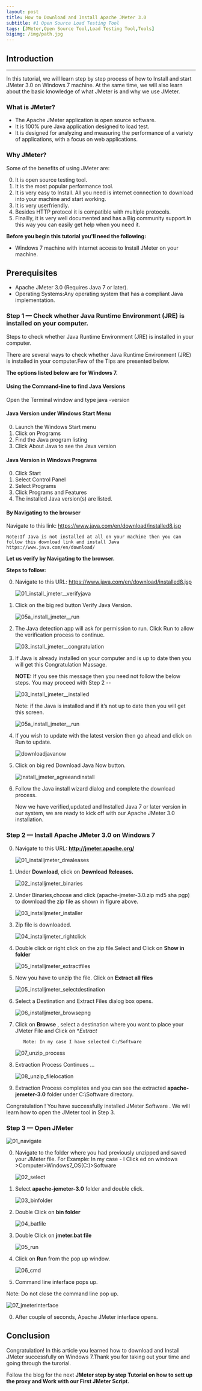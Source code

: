 ```yaml
---
layout: post
title: How to Download and Install Apache JMeter 3.0
subtitle: #1 Open Source Load Testing Tool
tags: [JMeter,Open Source Tool,Load Testing Tool,Tools]
bigimg: /img/path.jpg
---
```


## Introduction
--------------------------- 
In this tutorial, we will learn step by step process of how to Install and start JMeter 3.0 on Windows 7 machine. At the same time, we will  also  learn about the basic knowledge of what JMeter is and why we use JMeter.

### What is JMeter?

- The Apache JMeter application is open source software.
- It is 100% pure Java application designed to load test.
- It is designed for analyzing and measuring the performance of a variety of applications, with a focus on web applications.


### Why JMeter?
Some of the benefits of using JMeter are:

0. It is open source testing tool.
0. It is the most popular performance tool.
0. It is very easy to Install. All you need is internet connection to download into your machine and start working. 
0. It is very  userfriendly.
0. Besides HTTP protocol it is compatible with multiple protocols.
0. Finallly, it is very well documented and has a Big community support.In this way you can easily get help when you need it.

**Before you begin this tutorial you'll need the following:**

- Windows 7 machine with internet access to Install JMeter on your machine.

Prerequisites
---------------------- 
- Apache JMeter 3.0 (Requires Java 7 or later). 
- Operating Systems:Any operating system that has a compliant Java implementation.

### Step 1 — Check whether Java Runtime Environment (JRE) is installed on your computer.

Steps to check whether Java Runtime Environment (JRE) is installed in your computer.

There are several ways to check whether Java Runtime Environment (JRE) is installed in your computer.Few of the Tips are presented below.

**The options listed below are for Windows 7.**

#### Using the Command-line to find Java Versions

  Open the Terminal window and type java -version 

#### Java Version under Windows Start Menu

0. Launch the Windows Start menu
0. Click on Programs
0. Find the Java program listing
0. Click About Java to see the Java version

#### Java Version in Windows Programs

0. Click Start
0. Select Control Panel
0. Select Programs
0. Click Programs and Features
0. The installed Java version(s) are listed.

#### By Navigating to the browser

Navigate to this link: https://www.java.com/en/download/installed8.jsp

```
Note:If Java is not installed at all on your machine then you can follow this download link and install Java  https://www.java.com/en/download/
```

**Let us verify by Navigating to the browser.**

**Steps to follow:**

0. Navigate to this URL: https://www.java.com/en/download/installed8.jsp 
 
   ![01_install_jmeter__verifyjava](https://cloud.githubusercontent.com/assets/10678180/17453542/0f97be1e-5b43-11e6-9a57-59eb2fcda899.png)

0. Click on the big red button Verify Java Version.
 
   ![05a_install_jmeter__run](https://cloud.githubusercontent.com/assets/10678180/17455213/7ccd0060-5b76-11e6-9734-cf761728181d.png)

0. The Java detection app will ask for permission to run. Click Run to allow the verification process to continue.

   ![03_install_jmeter__congratulation](https://cloud.githubusercontent.com/assets/10678180/17454252/6f85781e-5b54-11e6-8300-38295633559f.png)
  
0. If Java is already installed on your computer and is up to date then you will get this Congratulation Massage. 

   **NOTE:** If you see this message then you need not follow the below steps. You may proceed with Step 2 --
 
   ![03_install_jmeter__installed](https://cloud.githubusercontent.com/assets/10678180/17455239/79819816-5b77-11e6-8136-350a55f2129f.png)

    Note: if the Java is installed and if it’s not up to date then you will get this screen.
 
    ![05a_install_jmeter__run](https://cloud.githubusercontent.com/assets/10678180/17455257/d22e45ae-5b77-11e6-8b0b-dc20bdcb3d61.png)
 
 0. If you wish to update with the latest version then go ahead and click on Run to update.
 
    ![downloadjavanow](https://cloud.githubusercontent.com/assets/10678180/17455329/c190ea7e-5b79-11e6-90be-e1a45fc7ec15.png)
 
0. Click on big red Download Java Now button.

    ![install_jmeter_agreeandinstall](https://cloud.githubusercontent.com/assets/10678180/17458061/3cee4c4a-5bcd-11e6-9bcd-1ef90ab39cb6.png)

0. Follow the Java install wizard dialog and complete the download process.

   Now we have verified,updated and Installed Java 7 or later version in our system, we are ready to kick off with our Apache JMeter 3.0 installation.

### Step 2 — Install Apache JMeter 3.0 on Windows 7

0. Navigate to this URL: **http://jmeter.apache.org/**

   ![01_installjmeter_drealeases](https://cloud.githubusercontent.com/assets/10678180/17459658/981e443c-5c07-11e6-8b89-093135acc9bd.png)


0. Under **Download**, click on **Download Releases.**

   ![02_installjmeter_binaries](https://cloud.githubusercontent.com/assets/10678180/17459659/9cc6ad3a-5c07-11e6-86b9-9e63915e17d3.png)


0. Under Binaries,choose and click  (apache-jmeter-3.0.zip md5 sha pgp) to download the zip file as shown in figure above.


   ![03_installjmeter_installer](https://cloud.githubusercontent.com/assets/10678180/17459660/a0491844-5c07-11e6-8de3-8ae25169af1e.png)


0. Zip file is downloaded.


   ![04_installjmeter_rightclick](https://cloud.githubusercontent.com/assets/10678180/17459663/ad6a27ac-5c07-11e6-95cc-d214be661f15.png)


0. Double click or right click on the zip file.Select and Click on **Show in folder** 

   ![05_installjmeter_extractfiles](https://cloud.githubusercontent.com/assets/10678180/17459664/b33e7926-5c07-11e6-8142-9e9e0ec47a8f.png)


0. Now you have to unzip the file. Click on **Extract all files**

   ![05_installjmeter_selectdestination](https://cloud.githubusercontent.com/assets/10678180/17459665/b8f96fc4-5c07-11e6-93e3-615fc878faaa.png)


0. Select a Destination and Extract Files dialog box opens.


   ![06_installjmeter_browsepng](https://cloud.githubusercontent.com/assets/10678180/17459667/c0045054-5c07-11e6-8bb7-72d005794d9e.png)


0. Click on **Browse** , select a destination where you want to place your JMeter File and Click on **Extract*

     ```
        Note: In my case I have selected C:/Software
      ```


    ![07_unzip_process](https://cloud.githubusercontent.com/assets/10678180/17459668/c488f706-5c07-11e6-9c8c-0c7d91957b45.png)


0. Extraction Process Continues ...


    ![08_unzip_filelocation](https://cloud.githubusercontent.com/assets/10678180/17459670/c9a74968-5c07-11e6-95eb-17885426b092.png)


0. Extraction Process completes and you can see the extracted **apache-jemeter-3.0** folder under C:\Software directory.


Congratulation ! You have successfully installed JMeter Software . We will learn how to open the JMeter tool in Step 3. 

### Step 3 — Open JMeter


   ![01_navigate](https://cloud.githubusercontent.com/assets/10678180/17460092/82449f0c-5c1c-11e6-9f3f-03313ddf9387.png)


0. Navigate to the folder where you had previously unzipped and saved your JMeter file. For Example: In my case - I Click ed on windows >Computer>Windows7_OS(C:)>Software

   ![02_select](https://cloud.githubusercontent.com/assets/10678180/17460095/890430a0-5c1c-11e6-9a0f-7ffc0a78ff5e.png)

0. Select **apache-jemeter-3.0** folder and double click.

   ![03_binfolder](https://cloud.githubusercontent.com/assets/10678180/17460097/8ec604f0-5c1c-11e6-8487-a67117efdadf.png)

0. Double Click on **bin folder**

   ![04_batfile](https://cloud.githubusercontent.com/assets/10678180/17460098/947726ea-5c1c-11e6-8322-9036bb665c61.png)

0. Double Click on **jmeter.bat file**

   ![05_run](https://cloud.githubusercontent.com/assets/10678180/17460099/9afb626a-5c1c-11e6-836e-3d681acd6b42.png)

0. Click on **Run** from the pop up window.

    ![06_cmd](https://cloud.githubusercontent.com/assets/10678180/17460100/a08dfb98-5c1c-11e6-86e0-899fd9400936.png)
   

0. Command line interface pops up. 


 Note: Do not close the command line pop up.


   ![07_jmeterinterface](https://cloud.githubusercontent.com/assets/10678180/17460102/a72bd9c0-5c1c-11e6-8be9-64e9c2656541.png)
  
0. After couple of seconds, Apache JMeter interface opens.


Conclusion
------------------------
Congratulation! In this article you learned how to download and Install JMeter successfully on Windows 7.Thank you for taking out your time and going through the turorial.

Follow the blog for the next **JMeter step by step Tutorial on how to sett up the proxy and Work with our First JMeter Script.**
